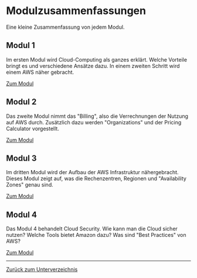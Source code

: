# Modulzusammenfassungen

Eine kleine Zusammenfassung von jedem Modul.

## Modul 1

Im ersten Modul wird Cloud-Computing als ganzes erklärt. Welche Vorteile bringt es und verschiedene Ansätze dazu.
In einem zweiten Schritt wird einem AWS näher gebracht.

[Zum Modul](./modul1.md)

## Modul 2

Das zweite Modul nimmt das "Billing", also die Verrechnungen der Nutzung auf AWS durch. 
Zusätzlich dazu werden "Organizations" und der Pricing Calculator vorgestellt.

[Zum Modul](./modul2.md)

## Modul 3

Im dritten Modul wird der Aufbau der AWS Infrastruktur nähergebracht. 
Dieses Modul zeigt auf, was die Rechenzentren, Regionen und "Availability Zones" genau sind.

[Zum Modul](./modul3.md)

## Modul 4

Das Modul 4 behandelt Cloud Security. Wie kann man die Cloud sicher nutzen? Welche Tools bietet Amazon dazu?
Was sind "Best Practices" von AWS?

[Zum Modul](./modul4.md)

-----

[Zurück zum Unterverzeichnis](../README.md)
